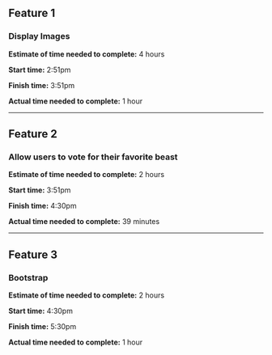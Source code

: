 ## Feature 1

### Display Images



**Estimate of time needed to complete:** 4 hours

**Start time:** 2:51pm

**Finish time:** 3:51pm

**Actual time needed to complete:** 1 hour

---

## Feature 2

### Allow users to vote for their favorite beast

**Estimate of time needed to complete:** 2 hours

**Start time:** 3:51pm

**Finish time:** 4:30pm

**Actual time needed to complete:** 39 minutes

---

## Feature 3

### Bootstrap

**Estimate of time needed to complete:** 2 hours

**Start time:** 4:30pm

**Finish time:** 5:30pm

**Actual time needed to complete:** 1 hour
